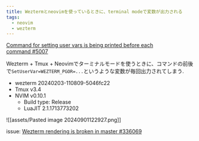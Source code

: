 ```yaml
---
title: Weztermとneovimを使っているときに、terminal modeで変数が出力される
tags:
  - neovim
  - wezterm
---
```

[Command for setting user vars is being printed before each command #5007](https://github.com/wez/wezterm/issues/5007)

Wezterm + Tmux + Neovimでターミナルモードを使うときに、コマンドの前後で`SetUserVar=WEZTERM_PGOR=...`というような変数が毎回出力されてしまう.

- wezterm 20240203-110809-5046fc22
- Tmux v3.4
- NVIM v0.10.1
	- Build type: Release
	- LuaJIT 2.1.1713773202

![[assets/Pasted image 20240901122927.png]]

issue: [Wezterm rendering is broken in master #336069](https://github.com/NixOS/nixpkgs/issues/336069)
